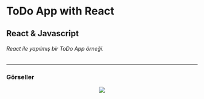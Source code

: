 # ToDo App with React
## React & Javascript
###### React ile yapılmış bir ToDo App örneği.
---
### Görseller

<div align="center">
    <img src="./readme/my_gif" />
</div>
